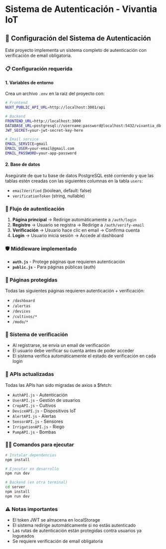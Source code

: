 # Sistema de Autenticación - Vivantia IoT

## 🔐 Configuración del Sistema de Autenticación

Este proyecto implementa un sistema completo de autenticación con verificación de email obligatoria.

### 📋 Configuración requerida

#### 1. Variables de entorno

Crea un archivo `.env` en la raíz del proyecto con:

```bash
# Frontend
NUXT_PUBLIC_API_URL=http://localhost:3001/api

# Backend
FRONTEND_URL=http://localhost:3000
DATABASE_URL=postgresql://username:password@localhost:5432/vivantia_db
JWT_SECRET=your-jwt-secret-key-here

# Email service
EMAIL_SERVICE=gmail
EMAIL_USER=your-email@gmail.com
EMAIL_PASSWORD=your-app-password
```

#### 2. Base de datos

Asegúrate de que tu base de datos PostgreSQL esté corriendo y que las tablas estén creadas con las siguientes columnas en la tabla `users`:

- `emailVerified` (boolean, default: false)
- `verificationToken` (string, nullable)

### 🚀 Flujo de autenticación

1. **Página principal** → Redirige automáticamente a `/auth/login`
2. **Registro** → Usuario se registra → Redirige a `/auth/verify-email`
3. **Verificación** → Usuario hace clic en email → Confirma cuenta
4. **Login** → Usuario inicia sesión → Accede al dashboard

### 🛡️ Middleware implementado

- **`auth.js`** - Protege páginas que requieren autenticación
- **`public.js`** - Para páginas públicas (auth)

### 📄 Páginas protegidas

Todas las siguientes páginas requieren autenticación + verificación:

- `/dashboard`
- `/alertas`
- `/devices`
- `/cultivos/*`
- `/modo/*`

### 📧 Sistema de verificación

- Al registrarse, se envía un email de verificación
- El usuario debe verificar su cuenta antes de poder acceder
- El sistema verifica automáticamente el estado de verificación en cada login

### 🔧 APIs actualizadas

Todas las APIs han sido migradas de axios a $fetch:

- `AuthAPI.js` - Autenticación
- `UserAPI.js` - Gestión de usuarios
- `CropAPI.js` - Cultivos
- `DeviceAPI.js` - Dispositivos IoT
- `AlertAPI.js` - Alertas
- `SensorAPI.js` - Sensores
- `IrrigationAPI.js` - Riego
- `PumpAPI.js` - Bombas

### 🏃‍♂️ Comandos para ejecutar

```bash
# Instalar dependencias
npm install

# Ejecutar en desarrollo
npm run dev

# Backend (en otra terminal)
cd server
npm install
npm run dev
```

### ⚠️ Notas importantes

- El token JWT se almacena en localStorage
- El sistema redirige automáticamente si no estás autenticado
- Las rutas de autenticación están protegidas contra usuarios ya logueados
- Se requiere verificación de email obligatoria 